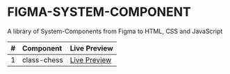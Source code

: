 # FIGMA-SYSTEM-COMPONENT

A library of System-Components from Figma to HTML, CSS and JavaScript

|  #  | Component       | Live Preview                                                                   |
| :-: | :-------------- | :----------------------------------------------------------------------------- |
|  1  | class-chess       | [Live Preview](https://chess-class.netlify.app/)          |
